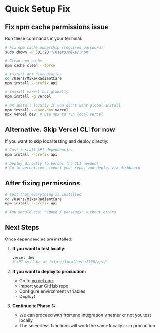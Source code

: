 # Quick Setup Fix

## Fix npm cache permissions issue

Run these commands in your terminal:

```bash
# Fix npm cache ownership (requires password)
sudo chown -R 501:20 "/Users/Mike/.npm"

# Clean npm cache
npm cache clean --force

# Install API dependencies
cd /Users/Mike/RadiantCare
npm install --prefix api

# Install Vercel CLI globally
npm install -g vercel

# OR install locally if you don't want global install
npm install --save-dev vercel
npx vercel dev  # Use npx to run local vercel
```

## Alternative: Skip Vercel CLI for now

If you want to skip local testing and deploy directly:

```bash
# Just install API dependencies
npm install --prefix api

# Deploy directly to Vercel (no CLI needed)
# Go to vercel.com, import your repo, and deploy via dashboard
```

## After fixing permissions

```bash
# Test that everything is installed
cd /Users/Mike/RadiantCare
npm install --prefix api

# You should see: "added X packages" without errors
```

## Next Steps

Once dependencies are installed:

1. **If you want to test locally:**
   ```bash
   vercel dev
   # API will be at http://localhost:3000/api/*
   ```

2. **If you want to deploy to production:**
   - Go to [vercel.com](https://vercel.com)
   - Import your GitHub repo
   - Configure environment variables
   - Deploy!

3. **Continue to Phase 3:**
   - We can proceed with frontend integration whether or not you test locally
   - The serverless functions will work the same locally or in production

